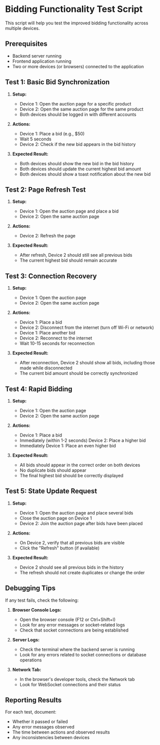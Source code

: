 # Bidding Functionality Test Script

This script will help you test the improved bidding functionality across multiple devices.

## Prerequisites
- Backend server running
- Frontend application running
- Two or more devices (or browsers) connected to the application

## Test 1: Basic Bid Synchronization

1. **Setup:**
   - Device 1: Open the auction page for a specific product
   - Device 2: Open the same auction page for the same product
   - Both devices should be logged in with different accounts

2. **Actions:**
   - Device 1: Place a bid (e.g., $50)
   - Wait 5 seconds
   - Device 2: Check if the new bid appears in the bid history

3. **Expected Result:**
   - Both devices should show the new bid in the bid history
   - Both devices should update the current highest bid amount
   - Both devices should show a toast notification about the new bid

## Test 2: Page Refresh Test

1. **Setup:**
   - Device 1: Open the auction page and place a bid
   - Device 2: Open the same auction page

2. **Actions:**
   - Device 2: Refresh the page

3. **Expected Result:**
   - After refresh, Device 2 should still see all previous bids
   - The current highest bid should remain accurate

## Test 3: Connection Recovery

1. **Setup:**
   - Device 1: Open the auction page
   - Device 2: Open the same auction page

2. **Actions:**
   - Device 1: Place a bid
   - Device 2: Disconnect from the internet (turn off Wi-Fi or network)
   - Device 1: Place another bid
   - Device 2: Reconnect to the internet
   - Wait 10-15 seconds for reconnection

3. **Expected Result:**
   - After reconnection, Device 2 should show all bids, including those made while disconnected
   - The current bid amount should be correctly synchronized

## Test 4: Rapid Bidding

1. **Setup:**
   - Device 1: Open the auction page
   - Device 2: Open the same auction page

2. **Actions:**
   - Device 1: Place a bid
   - Immediately (within 1-2 seconds) Device 2: Place a higher bid
   - Immediately Device 1: Place an even higher bid

3. **Expected Result:**
   - All bids should appear in the correct order on both devices
   - No duplicate bids should appear
   - The final highest bid should be correctly displayed

## Test 5: State Update Request

1. **Setup:**
   - Device 1: Open the auction page and place several bids
   - Close the auction page on Device 1
   - Device 2: Join the auction page after bids have been placed

2. **Actions:**
   - On Device 2, verify that all previous bids are visible
   - Click the "Refresh" button (if available)

3. **Expected Result:**
   - Device 2 should see all previous bids in the history
   - The refresh should not create duplicates or change the order

## Debugging Tips

If any test fails, check the following:

1. **Browser Console Logs:**
   - Open the browser console (F12 or Ctrl+Shift+I)
   - Look for any error messages or socket-related logs
   - Check that socket connections are being established

2. **Server Logs:**
   - Check the terminal where the backend server is running
   - Look for any errors related to socket connections or database operations

3. **Network Tab:**
   - In the browser's developer tools, check the Network tab
   - Look for WebSocket connections and their status

## Reporting Results

For each test, document:
- Whether it passed or failed
- Any error messages observed
- The time between actions and observed results
- Any inconsistencies between devices 